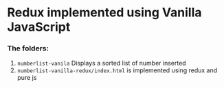 # Redux implemented using Vanilla JavaScript
### The folders:
1. `numberlist-vanila` Displays a sorted list of number inserted
1. `numberlist-vanilla-redux/index.html` is implemented using redux and pure js